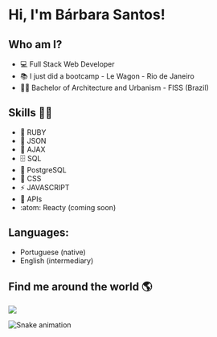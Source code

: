 # Hi, I'm Bárbara Santos!




## Who am I?

- 💻 Full Stack Web Developer
- 📚 I just did a bootcamp - Le Wagon - Rio de Janeiro
- 👩‍🎓 Bachelor of Architecture and Urbanism - FISS (Brazil)


## Skills 👩‍💻

- 💎 RUBY
- 🧮 JSON
- 🔮 AJAX
- 🗄  SQL
- :elephant: PostgreSQL
- 🎨 CSS
- ⚡ JAVASCRIPT
- 🎁 APIs
- :atom: Reacty (coming soon)

## Languages:

- Portuguese (native)
- English (intermediary)


## Find me around the world 🌎

<div>
  <a href="https://www.linkedin.com/in/b%C3%A1rbarasant0s/" target="linkedin"><img src="https://img.shields.io/badge/LinkedIn-0077B5?style=for-the-badge&logo=linkedin&logoColor=white"></a>
</div>

![Snake animation](https://github.com/Santos1000/Santos1000/blob/output/github-contribution-grid-snake.gif)
